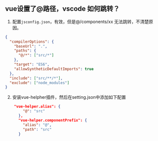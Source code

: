 ## vue设置了@路径，vscode 如何跳转？
1. 配置`jsconfig.json`，有效，但是@/components/xx 无法跳转，不清楚原因。
```json
{
  "compilerOptions": {
    "baseUrl": ".",
    "paths": {
      "@/*": ["src/*"]
    },
    "target": "ES6",
    "allowSyntheticDefaultImports": true
  },
  "include": ["src/**/*"],
  "exclude": ["node_modules"]
}
```
2. 安装vue-helpher插件，然后在setting.json中添加如下配置
```json
    "vue-helper.alias": {
        "@": "src"
      },
      "vue-helper.componentPrefix": {
        "alias": "@",
        "path": "src"
      }
```

